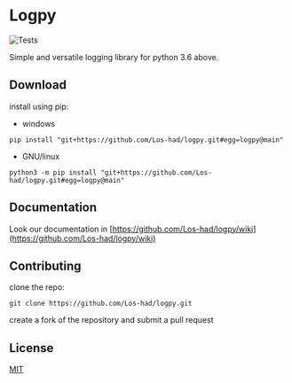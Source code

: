 # Logpy

![Tests](https://github.com/Los-had/logpy/actions/workflows/tests.yml/badge.svg)

Simple and versatile logging library for python 3.6 above.

## Download
install using pip:
* windows
```
pip install "git+https://github.com/Los-had/logpy.git#egg=logpy@main"
```
* GNU/linux
```
python3 -m pip install "git+https://github.com/Los-had/logpy.git#egg=logpy@main"
```

## Documentation
Look our documentation in [https://github.com/Los-had/logpy/wiki](https://github.com/Los-had/logpy/wiki)

## Contributing
clone the repo:
```
git clone https://github.com/Los-had/logpy.git
```

create a fork of the repository and submit a pull request

## License
[MIT](https://github.com/Los-had/logpy/LICENSE)
